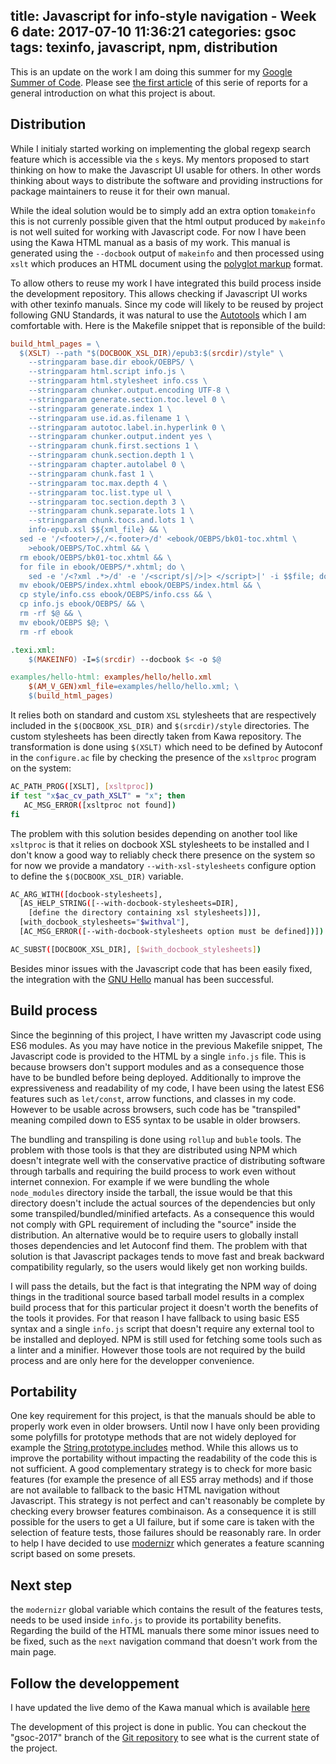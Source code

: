 title: Javascript for info-style navigation - Week 6
date: 2017-07-10 11:36:21
categories: gsoc
tags: texinfo, javascript, npm, distribution
---

This is an update on the work I am doing this summer for my [Google Summer of Code](https://summerofcode.withgoogle.com/projects/#6199074135998464).  Please see [the first article](http://mathieu.lirzin.emi.u-bordeaux.fr/2017/06/03/gsoc2017-1/) of this serie of reports for a general introduction on what this project is about.

## Distribution

While I initialy started working on implementing the global regexp search feature which is accessible via the `s` keys.  My mentors proposed to start thinking on how to make the Javascript UI usable for others.  In other words thinking about ways to distribute the software and providing instructions for package maintainers to reuse it for their own manual.

While the ideal solution would be to simply add an extra option to`makeinfo` this is not currenly possible given that the html output produced by `makeinfo` is not well suited for working with Javascript code.  For now I have been using the Kawa HTML manual as a basis of my work.  This manual is generated using the `--docbook` output of `makeinfo` and then processed using `xslt` which produces an HTML document using the [polyglot markup](https://dev.w3.org/html5/html-polyglot/html-polyglot.html) format.

To allow others to reuse my work I have integrated this build process inside the development repository.  This allows checking if Javascript UI works with other texinfo manuals.  Since my code will likely to be reused by project following GNU Standards, it was natural to use the [Autotools](https://www.gnu.org/software/automake/manual/html_node/Autotools-Introduction.html) which I am comfortable with.  Here is the Makefile snippet that is reponsible of the build:

```makefile
build_html_pages = \
  $(XSLT) --path "$(DOCBOOK_XSL_DIR)/epub3:$(srcdir)/style" \
    --stringparam base.dir ebook/OEBPS/ \
    --stringparam html.script info.js \
    --stringparam html.stylesheet info.css \
    --stringparam chunker.output.encoding UTF-8 \
    --stringparam generate.section.toc.level 0 \
    --stringparam generate.index 1 \
    --stringparam use.id.as.filename 1 \
    --stringparam autotoc.label.in.hyperlink 0 \
    --stringparam chunker.output.indent yes \
    --stringparam chunk.first.sections 1 \
    --stringparam chunk.section.depth 1 \
    --stringparam chapter.autolabel 0 \
    --stringparam chunk.fast 1 \
    --stringparam toc.max.depth 4 \
    --stringparam toc.list.type ul \
    --stringparam toc.section.depth 3 \
    --stringparam chunk.separate.lots 1 \
    --stringparam chunk.tocs.and.lots 1 \
    info-epub.xsl $${xml_file} && \
  sed -e '/<footer>/,/<.footer>/d' <ebook/OEBPS/bk01-toc.xhtml \
    >ebook/OEBPS/ToC.xhtml && \
  rm ebook/OEBPS/bk01-toc.xhtml && \
  for file in ebook/OEBPS/*.xhtml; do \
    sed -e '/<?xml .*>/d' -e '/<script/s|/>|> </script>|' -i $$file; done && \
  mv ebook/OEBPS/index.xhtml ebook/OEBPS/index.html && \
  cp style/info.css ebook/OEBPS/info.css && \
  cp info.js ebook/OEBPS/ && \
  rm -rf $@ && \
  mv ebook/OEBPS $@; \
  rm -rf ebook

.texi.xml:
	$(MAKEINFO) -I=$(srcdir) --docbook $< -o $@

examples/hello-html: examples/hello/hello.xml
	$(AM_V_GEN)xml_file=examples/hello/hello.xml; \
	$(build_html_pages)
```

It relies both on standard and custom `XSL` stylesheets that are respectively included in the `$(DOCBOOK_XSL_DIR)` and `$(srcdir)/style` directories.  The custom stylesheets has been directly taken from Kawa repository.  The transformation is done using `$(XSLT)` which need to be defined by Autoconf in the `configure.ac` file by checking the presence of the `xsltproc` program on the system:

```sh
AC_PATH_PROG([XSLT], [xsltproc])
if test "x$ac_cv_path_XSLT" = "x"; then
   AC_MSG_ERROR([xsltproc not found])
fi
```

The problem with this solution besides depending on another tool like `xsltproc` is that it relies on docbook XSL stylesheets to be installed and I don't know a good way to reliably check there presence on the system so for now we provide a mandatory `--with-xsl-stylesheets` configure option to define the `$(DOCBOOK_XSL_DIR)` variable.

```sh
AC_ARG_WITH([docbook-stylesheets],
  [AS_HELP_STRING([--with-docbook-stylesheets=DIR],
    [define the directory containing xsl stylesheets])],
  [with_docbook_stylesheets="$withval"],
  [AC_MSG_ERROR([--with-docbook-stylesheets option must be defined])])

AC_SUBST([DOCBOOK_XSL_DIR], [$with_docbook_stylesheets])
```

Besides minor issues with the Javascript code that has been easily fixed, the integration with the [GNU Hello](https://www.gnu.org/software/hello/) manual has been successful.

## Build process

Since the beginning of this project, I have written my Javascript code using ES6 modules.  As you may have notice in the previous Makefile snippet, The Javascript code is provided to the HTML by a single `info.js` file.   This is because browsers don't support modules and as a consequence those have to be bundled before being deployed.  Additionally to improve the expressiveness and readability of my code, I have been using the latest ES6 features such as `let/const`, arrow functions, and classes in my code.  However to be usable across browsers, such code has be "transpiled" meaning compiled down to ES5 syntax to be usable in older browsers.

The bundling and transpiling is done using `rollup` and `buble` tools.  The problem with those tools is that they are distributed using NPM which doesn't integrate well with the conservative practice of distributing software through tarballs and requiring the build process to work even without internet connexion.  For example if we were bundling the whole `node_modules` directory inside the tarball, the issue would be that this directory doesn't include the actual sources of the dependencies but only some transpiled/bundled/minified artefacts.  As a consequence this would not comply with GPL requirement of including the "source" inside the distribution.  An alternative would be to require users to globally install thoses dependencies and let Autoconf find them.  The problem with that solution is that Javascript packages tends to move fast and break backward compatibility regularly, so the users would likely get non working builds.

I will pass the details, but the fact is that integrating the NPM way of doing things in the traditional source based tarball model results in a complex build process that for this particular project it doesn't worth the benefits of the tools it provides.  For that reason I have fallback to using basic ES5 syntax and a single `info.js` script that doesn't require any external tool to be installed and deployed.  NPM is still used for fetching some tools such as a linter and a minifier.  However those tools are not required by the build process and are only here for the developper convenience.

## Portability

One key requirement for this project, is that the manuals should be able to properly work even in older browsers.  Until now I have only been providing some polyfills for prototype methods that are not widely deployed for example the [String.prototype.includes](https://developer.mozilla.org/en-US/docs/Web/JavaScript/Reference/Global_Objects/String/includes) method.  While this allows us to improve the portability without impacting the readability of the code this is not sufficient.  A good complementary strategy is to check for more basic features (for example the presence of all ES5 array methods) and if those are not available to fallback to the basic HTML navigation without Javascript.  This strategy is not perfect and can't reasonably be complete by checking every browser features combinaison.   As a consequence it is still possible for the users to get a UI failure, but if some care is taken with the selection of feature tests, those failures should be reasonably rare. In order to help I have decided to use [modernizr](https://modernizr.com/) which generates a feature scanning script based on some presets.

## Next step

the `modernizr` global variable which contains the result of the features tests, needs to be used inside `info.js` to provide its portability benefits.  Regarding the build of the HTML manuals there some minor issues need to be fixed, such as the `next` navigation command that doesn't work from the main page.

## Follow the developpement

I have updated the live demo of the Kawa manual which is available [here](https://www.gnu.org/software/texinfo/gsoc-2017-js-example/kawa)

The development of this project is done in public.  You can checkout the "gsoc-2017" branch of the [Git repository](https://git.savannah.gnu.org/git/texinfo.git) to see what is the current state of the project.

